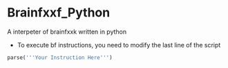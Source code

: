 # Brainfxxf_Python
A interpeter of brainfxxk written in python
- To execute bf instructions, you need to modify the last line of the script
```python
parse('''Your Instruction Here''')
```
